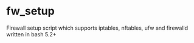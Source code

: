 # fw_setup
Firewall setup script which supports iptables, nftables, ufw and firewalld written in bash 5.2+
